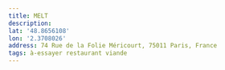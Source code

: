 ```yaml
---
title: MELT
description:
lat: '48.8656108'
lon: '2.3708026'
address: 74 Rue de la Folie Méricourt, 75011 Paris, France
tags: à-essayer restaurant viande
---
```

